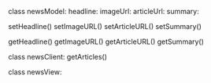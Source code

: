 class newsModel:
  headline:
  imageUrl:
  articleUrl:
  summary:

  setHeadline()
  setImageURL()
  setArticleURL()
  setSummary()

  getHeadline()
  getImageURL()
  getArticleURL()
  getSummary()

class newsClient:
  getArticles()

class newsView:
  
